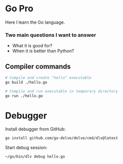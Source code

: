 # Go Pro

Here I learn the Go language.

### Two main questions I want to answer

- What it is good for?
- When it is better than Python?

## Compiler commands

```bash
# Compile and create "hello" executable
go build ./hello.go

# Compile and run executable in temporary directory
go run ./hello.go
```

# Debugger

Install debugger from GitHub:

```bash
go install github.com/go-delve/delve/cmd/dlv@latest
```

Start debug session:

```bash
~/go/bin/dlv debug hello.go
```
